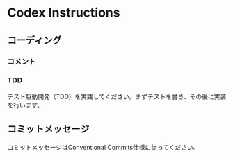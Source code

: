 # Codex Instructions

## コーディング

### コメント

<!-- Content from file: comments.md -->

### TDD

テスト駆動開発（TDD）を実践してください。まずテストを書き、その後に実装を行います。

## コミットメッセージ

コミットメッセージはConventional Commits仕様に従ってください。

